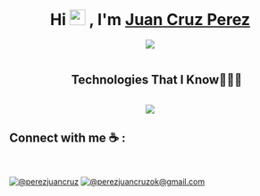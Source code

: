 <h1 align="center">Hi <img src="https://media.giphy.com/media/hvRJCLFzcasrR4ia7z/giphy.gif" width="28">
, I'm <a href="https://github.com/juancruzperez12" target="blank">
Juan Cruz Perez</a></h1>


<p align="center">
  <a href="https://github.com/juancruzperez12"><img src="https://readme-typing-svg.herokuapp.com?color=%2336BCF7&center=true&vCenter=true&lines=Welcome+to+my+Github+page;I+am+a+student+of+Information+Systems;Software+Developer;Hincha+de+Boca+Jrs+%3C3"></a>
</p>





<!--h1 without bottom border-->
<div id="user-content-toc">
  <ul align="center">
    <summary><h2 style="display: inline-block">Technologies That I Know👨🏻‍💻</h2></summary>
  </ul>
</div>
<!--tech stack icons-->
<p align="center">
  <a href="https://skillicons.dev">
    <img src="https://skillicons.dev/icons?i=git,github,html,css,js,bootstrap,figma,vscode,discord" />
  </a>
</p>



## Connect with me ☕ :

<br>

[![@perezjuancruz](https://img.icons8.com/fluency/48/000000/linkedin.png "@perezjuancruz")](https://www.linkedin.com/in/perezjuancruz/) 
[![@perezjuancruzok@gmail.com](https://img.icons8.com/fluency/48/000000/apple-mail.png "@perezjuancruzok@gmail.com")](perezjuancruzok@gmail.com)

<br>



<!-- recursos
https://github.com/durgeshsamariya/awesome-github-profile-readme-templates/blob/master/templates/AnushkaWijegoonawardana97.md
https://github.com/durgeshsamariya/awesome-github-profile-readme-templates/blob/master/templates/100rabhcsmc.md
https://github.com/durgeshsamariya/awesome-github-profile-readme-templates/blob/master/templates/1010nishant.md

https://github.com/durgeshsamariya/awesome-github-profile-readme-templates/blob/master/templates/CodeWhiteWeb.md

-->
